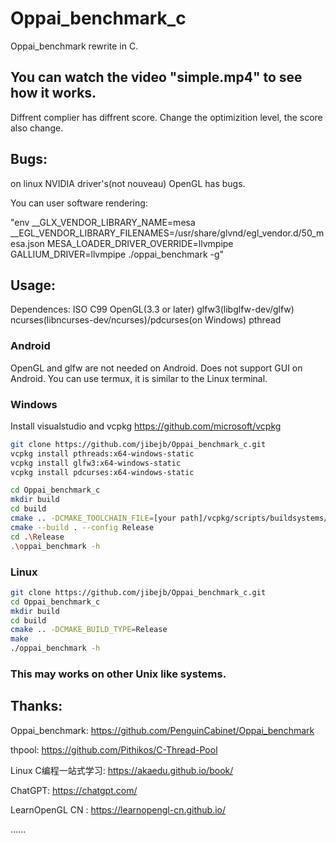 # Oppai_benchmark_c

Oppai_benchmark rewrite in C.

## You can watch the video "simple.mp4" to see how it works.
Diffrent complier has diffrent score.
Change the optimizition level, the score also change.

## Bugs:
on linux NVIDIA driver's(not nouveau) OpenGL has bugs.

You can user software rendering:

"env __GLX_VENDOR_LIBRARY_NAME=mesa __EGL_VENDOR_LIBRARY_FILENAMES=/usr/share/glvnd/egl_vendor.d/50_mesa.json MESA_LOADER_DRIVER_OVERRIDE=llvmpipe GALLIUM_DRIVER=llvmpipe ./oppai_benchmark -g"

## Usage:


Dependences: ISO C99 OpenGL(3.3 or later) glfw3(libglfw-dev/glfw) ncurses(libncurses-dev/ncurses)/pdcurses(on Windows) pthread

### Android
OpenGL and glfw are not needed on Android.
Does not support GUI on Android.
You can use termux, it is similar to the Linux terminal.

### Windows

Install visualstudio and vcpkg https://github.com/microsoft/vcpkg

```bash
git clone https://github.com/jibejb/Oppai_benchmark_c.git
vcpkg install pthreads:x64-windows-static
vcpkg install glfw3:x64-windows-static
vcpkg install pdcurses:x64-windows-static

cd Oppai_benchmark_c
mkdir build
cd build
cmake .. -DCMAKE_TOOLCHAIN_FILE=[your path]/vcpkg/scripts/buildsystems/vcpkg.cmake -DVCPKG_TARGET_TRIPLET=x64-windows-static
cmake --build . --config Release
cd .\Release
.\oppai_benchmark -h
```

### Linux

```bash
git clone https://github.com/jibejb/Oppai_benchmark_c.git
cd Oppai_benchmark_c
mkdir build
cd build
cmake .. -DCMAKE_BUILD_TYPE=Release
make
./oppai_benchmark -h
```

### This may works on other Unix like systems.


## Thanks:
Oppai_benchmark: https://github.com/PenguinCabinet/Oppai_benchmark

thpool: https://github.com/Pithikos/C-Thread-Pool

Linux C编程一站式学习: https://akaedu.github.io/book/

ChatGPT: https://chatgpt.com/

LearnOpenGL CN : https://learnopengl-cn.github.io/

......

